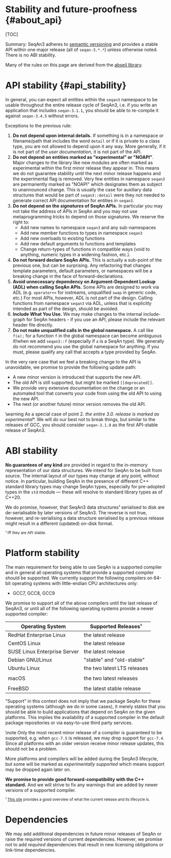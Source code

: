 # Stability and future-proofness {#about_api}

[TOC]

Summary: SeqAn3 adheres to [semantic versioning](https://semver.org) and provides a stable API within
one major release (all of `seqan-3.*.*`) unless otherwise noted.
There is no ABI stability.

Many of the rules on this page are derived from the [abseil library](https://abseil.io/about/compatibility).

# API stability {#api_stability}

In general, you can expect all entities within the `seqan3` namespace to be usable throughout the entire
release cycle of SeqAn3, i.e. if you write an application that includes `seqan-3.1.1`, you should be able
to re-compile it against `seqan-3.4.5` without errors.

Exceptions to the previous rule:
  1. **Do not depend upon internal details.** If something is in a namespace or filename/path that includes the word
     `detail` or if it is private to a class type, you are not allowed to depend upon it any way. More generally,
     if it is not part of the *user documentation*, it is not part of the API.
  2. **Do not depend on entities marked as "experimental" or "NOAPI"**. Major changes to the library like new modules
     are often marked as experimental within the first minor release they appear in. This means we do not guarantee
     stability until the next minor release happens and the experimental flag is removed. Very few entities in namespace
     `seqan3` are permanently marked as "NOAPI" which designates them as subject to unannounced change. This is usually
     the case for auxiliary data structures that would be part of `seqan3::detail` were they not needed to generate
     correct API documentation for entities in `seqan3`.
  4. **Do not depend on the *signatures* of SeqAn APIs.** In particular you may not take the address of APIs in SeqAn
     and you may not use metaprogramming tricks to depend on those signatures. We reserve the right to:
     * Add new names to namespace `seqan3` and any sub-namespaces
     * Add new member functions to types in namespace `seqan3`
     * Add new overloads to existing functions
     * Add new default arguments to functions and templates
     * Change return-types of functions in compatible ways (void to anything, numeric types in a widening fashion, etc.).
  5. **Do not forward declare SeqAn APIs.** This is actually a sub-point of the previous one, but can be
     surprising. Any refactoring that changes template parameters, default parameters, or namespaces will be a breaking
     change in the face of forward-declarations.
  6. **Avoid unnecessary dependency on Argument-Dependent Lookup (ADL) when calling SeqAn APIs.** Some APIs are designed
     to work via ADL (e.g. `operator<<` for iostreams, unqualified `swap` in generic code, etc.) For most APIs, however,
     ADL is not part of the design. Calling functions from namespace `seqan3` via ADL, unless that is explicitly
     intended as part of the design, should be avoided.
  7. **Include What You Use.** We may make changes to the internal include-graph for SeqAn headers - if you use an
     API, please include the relevant header file directly.
  8. **Do not make unqualified calls in the global namespace.** A call like `f(a);` for a function `f` in the global
     namespace can become ambiguous if/when we add `seqan3::f` (especially if `a` is a SeqAn type). We generally do
     not recommend you use the global namespace for anything. If you must, please qualify any call that accepts a type
     provided by SeqAn.

In the very rare case that we feel a breaking change to the API is unavoidable, we promise to provide the following
update path:
  * A new minor version is introduced that supports the new API.
  * The old API is still supported, but might be marked `[[deprecated]]`.
  * We provide very extensive documentation on the change or an automated tool that converts your code from using the
    old API to using the new API.
  * The next (or another future) minor version removes the old API.

\warning
As a special case of point 2. **the entire 3.0.* release is marked as experimental**.
We will do our best not to break things, but similar to the releases of GCC, you should consider `seqan-3.1.0` as
the first API-stable release of SeqAn3.

# ABI stability

**No guarantees of any kind** are provided in regard to the in-memory representation of our data structures.
We intend for SeqAn to be built from source. The internal layout of our types may change at any point, without notice.
In particular, building SeqAn in the presence of different C++ standard library types may change SeqAn types,
especially for pre-adopted types in the `std` module — these will resolve to standard library types as of C++20.

We do promise, however, that SeqAn3 data structures¹ serialised to disk are de-serialisable by later versions of SeqAn3.
The reverse is not true, however, and re-serialising a data structure serialised by a previous release might result in
a different (updated) on-disk format.

<small>¹ Iff they are API stable.</small>

# Platform stability

The main requirement for being able to use SeqAn is a supported compiler and in general all operating systems that
provide a supported compiler should be supported. We currently support the
following compilers on 64-bit operating systems with little-endian CPU
architectures only:
  * GCC7, GCC8, GCC9

We promise to support all of the above compilers until the last release of SeqAn3, or until all of the following
operating systems provide a newer supported compiler:

| Operating System             | Supported Releases¹                    |
|------------------------------|----------------------------------------|
| RedHat Enterprise Linux      | the latest release                     |
| CentOS Linux                 | the latest release                     |
| SUSE Linux Enterprise Server | the latest release                     |
| Debian GNU/Linux             | "stable" and "old-stable"              |
| Ubuntu Linux                 | the two latest LTS releases            |
|                              |                                        |
| macOS                        | the two latest releases                |
|                              |                                        |
| FreeBSD                      | the latest stable release              |

"Support" in this context does not imply that we package SeqAn for these operating systems (although we do in some
cases), it merely states that you should be able to build applications that depend on SeqAn on the given platforms.
This implies the availability of a supported compiler in the default package repositories or via easy-to-use
third party services.

\note
Only the most recent minor release of a compiler is guaranteed to be supported, e.g. when `gcc-7.5` is released,
we may drop support for `gcc-7.4`.
Since all platforms with an older version receive minor release updates, this should not be a problem.

More platforms and compilers will be added during the SeqAn3 lifecycle, but some will be marked as
*experimentally supported* which means support may be dropped again later on.

**We promise to provide good forward-compatibility with the C++ standard.** And we will strive to fix any warnings that
are added by newer versions of a supported compiler.

<small>¹ [This site](https://linuxlifecycle.com) provides a good overview of what the current release and its
lifecycle is.</small>

# Dependencies

We may add additional dependencies in future minor releases of SeqAn or raise the required versions of current
dependencies.
However, we promise not to add *required* dependencies that result in new licensing obligations or link-time
dependencies.
